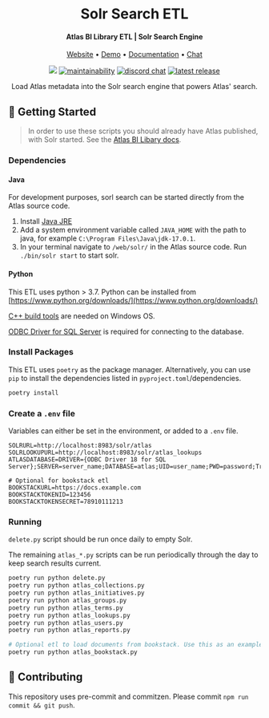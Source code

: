 <h1 align="center">Solr Search ETL</h1>
<h4 align="center">Atlas BI Library ETL | Solr Search Engine</h4>

<p align="center">
 <a href="https://www.atlas.bi" target="_blank">Website</a> • <a href="https://demo.atlas.bi" target="_blank">Demo</a> • <a href="https://www.atlas.bi/docs/bi-library/" target="_blank">Documentation</a> • <a href="https://discord.gg/hdz2cpygQD" target="_blank">Chat</a>
</p>

<p align="center">
<a href="https://www.codacy.com/gh/atlas-bi/Solr-Search-ETL/dashboard?utm_source=github.com&amp;utm_medium=referral&amp;utm_content=atlas-bi/Solr-Search-ETL&amp;utm_campaign=Badge_Grade"><img src="https://app.codacy.com/project/badge/Grade/c2bad24b1ca447d7859f59172c48e3db"/></a>
  <a href="https://sonarcloud.io/project/overview?id=atlas-bi_Solr-Search-ETL"><img alt="maintainability" src="https://sonarcloud.io/api/project_badges/measure?project=atlas-bi_Solr-Search-ETL&metric=sqale_rating"></a>
 <a href="https://discord.gg/hdz2cpygQD"><img alt="discord chat" src="https://badgen.net/discord/online-members/hdz2cpygQD/" /></a>
 <a href="https://github.com/atlas-bi/Solr-Search-ETL/releases"><img alt="latest release" src="https://badgen.net/github/release/atlas-bi/Solr-Search-ETL" /></a>

<p align="center">Load Atlas metadata into the Solr search engine that powers Atlas' search.
 </p>

## 🏃 Getting Started

> In order to use these scripts you should already have Atlas published, with Solr started. See the [Atlas BI Libary docs](https://www.atlas.bi/docs/bi_library/).

### Dependencies

#### Java

For development purposes, sorl search can be started directly from the Atlas source code.

1. Install [Java JRE](https://www.oracle.com/java/technologies/downloads/)
2. Add a system environment variable called `JAVA_HOME` with the path to java, for example `C:\Program Files\Java\jdk-17.0.1`.
3. In your terminal navigate to `/web/solr/` in the Atlas source code. Run `./bin/solr start` to start solr.

#### Python

This ETL uses python > 3.7. Python can be installed from [https://www.python.org/downloads/](https://www.python.org/downloads/)

[C++ build tools](https://visualstudio.microsoft.com/visual-cpp-build-tools/) are needed on Windows OS.

[ODBC Driver for SQL Server](https://learn.microsoft.com/en-us/sql/connect/odbc/download-odbc-driver-for-sql-server?view=sql-server-ver16) is required for connecting to the database.

### Install Packages

This ETL uses `poetry` as the package manager. Alternatively, you can use `pip` to install the dependencies listed in `pyproject.toml`/dependencies.

```bash
poetry install
```

### Create a `.env` file

Variables can either be set in the environment, or added to a `.env` file.

```env
SOLRURL=http://localhost:8983/solr/atlas
SOLRLOOKUPURL=http://localhost:8983/solr/atlas_lookups
ATLASDATABASE=DRIVER={ODBC Driver 18 for SQL Server};SERVER=server_name;DATABASE=atlas;UID=user_name;PWD=password;TrustServerCertificate=Yes;"

# Optional for bookstack etl
BOOKSTACKURL=https://docs.example.com
BOOKSTACKTOKENID=123456
BOOKSTACKTOKENSECRET=78910111213
```

### Running

`delete.py` script should be run once daily to empty Solr.

The remaining `atlas_*.py` scripts can be run periodically through the day to keep search results current.

```bash
poetry run python delete.py
poetry run python atlas_collections.py
poetry run python atlas_initiatives.py
poetry run python atlas_groups.py
poetry run python atlas_terms.py
poetry run python atlas_lookups.py
poetry run python atlas_users.py
poetry run python atlas_reports.py

# Optional etl to load documents from bookstack. Use this as an example etl for loading external content into search!
poetry run python atlas_bookstack.py
```

## 🎁 Contributing

This repository uses pre-commit and commitzen. Please commit `npm run commit && git push`.
